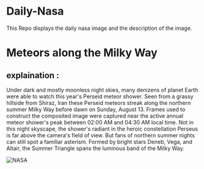 # Daily-Nasa

This Repo displays the daily nasa image and the description of the image.

<!--NASA-->
# Meteors along the Milky Way
## explaination :

Under dark and mostly moonless night skies, many denizens of planet Earth were able to watch this year's Perseid meteor shower. Seen from a grassy hillside from Shiraz, Iran these Perseid meteors streak along the northern summer Milky Way before dawn on Sunday, August 13. Frames used to construct the composited image were captured near the active annual meteor shower's peak between 02:00 AM and 04:30 AM local time. Not in this night skyscape, the shower's radiant in the heroic constellation Perseus is far above the camera's field of view. But fans of northern summer nights can still spot a familiar asterism. Formed by bright stars Deneb, Vega, and Altair, the Summer Triangle spans the luminous band of the Milky Way.

![NASA](https://apod.nasa.gov/apod/image/2308/MSH11080.jpg)
<!--/NASA-->